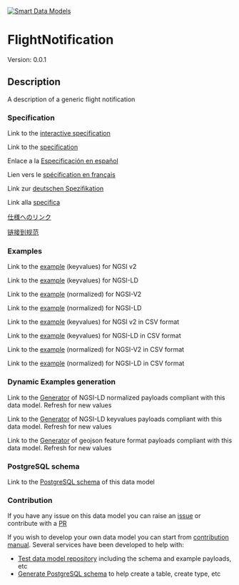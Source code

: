 [![Smart Data Models](https://smartdatamodels.org/wp-content/uploads/2022/01/SmartDataModels_logo.png "Logo")](https://smartdatamodels.org)
# FlightNotification
Version: 0.0.1

## Description 

A description of a generic flight notification
### Specification

Link to the [interactive specification](https://swagger.lab.fiware.org/?url=https://smart-data-models.github.io/dataModel.Aeronautics/FlightNotification/swagger.yaml)

Link to the [specification](https://github.com/smart-data-models/dataModel.Aeronautics/blob/master/FlightNotification/doc/spec.md)

Enlace a la [Especificación en español](https://github.com/smart-data-models/dataModel.Aeronautics/blob/master/FlightNotification/doc/spec_ES.md)

Lien vers le [spécification en français](https://github.com/smart-data-models/dataModel.Aeronautics/blob/master/FlightNotification/doc/spec_FR.md)

Link zur [deutschen Spezifikation](https://github.com/smart-data-models/dataModel.Aeronautics/blob/master/FlightNotification/doc/spec_DE.md)

Link alla [specifica](https://github.com/smart-data-models/dataModel.Aeronautics/blob/master/FlightNotification/doc/spec_IT.md)

[仕様へのリンク](https://github.com/smart-data-models/dataModel.Aeronautics/blob/master/FlightNotification/doc/spec_JA.md)

[链接到规范](https://github.com/smart-data-models/dataModel.Aeronautics/blob/master/FlightNotification/doc/spec_ZH.md)
### Examples

Link to the [example](https://smart-data-models.github.io/dataModel.Aeronautics/FlightNotification/examples/example.json) (keyvalues) for NGSI v2

Link to the [example](https://smart-data-models.github.io/dataModel.Aeronautics/FlightNotification/examples/example.jsonld) (keyvalues) for NGSI-LD

Link to the [example](https://smart-data-models.github.io/dataModel.Aeronautics/FlightNotification/examples/example-normalized.json) (normalized) for NGSI-V2

Link to the [example](https://smart-data-models.github.io/dataModel.Aeronautics/FlightNotification/examples/example-normalized.jsonld) (normalized) for NGSI-LD

Link to the [example](https://github.com/smart-data-models/dataModel.Aeronautics/blob/master/FlightNotification/examples/example.json.csv) (keyvalues) for NGSI v2 in CSV format

Link to the [example](https://github.com/smart-data-models/dataModel.Aeronautics/blob/master/FlightNotification/examples/example.jsonld.csv) (keyvalues) for NGSI-LD in CSV format

Link to the [example](https://github.com/smart-data-models/dataModel.Aeronautics/blob/master/FlightNotification/examples/example-normalized.json.csv) (normalized) for NGSI-V2 in CSV format

Link to the [example](https://github.com/smart-data-models/dataModel.Aeronautics/blob/master/FlightNotification/examples/example-normalized.jsonld.csv) (normalized) for NGSI-LD in CSV format
### Dynamic Examples generation

Link to the [Generator](https://smartdatamodels.org/extra/ngsi-ld_generator.php?schemaUrl=https://raw.githubusercontent.com/smart-data-models/dataModel.Aeronautics/master/FlightNotification/schema.json&email=info@smartdatamodels.org) of NGSI-LD normalized payloads compliant with this data model. Refresh for new values

Link to the [Generator](https://smartdatamodels.org/extra/ngsi-ld_generator_keyvalues.php?schemaUrl=https://raw.githubusercontent.com/smart-data-models/dataModel.Aeronautics/master/FlightNotification/schema.json&email=info@smartdatamodels.org) of NGSI-LD keyvalues payloads compliant with this data model. Refresh for new values

Link to the [Generator](https://smartdatamodels.org/extra/geojson_features_generator.php?schemaUrl=https://raw.githubusercontent.com/smart-data-models/dataModel.Aeronautics/master/FlightNotification/schema.json&email=info@smartdatamodels.org) of geojson feature format payloads compliant with this data model. Refresh for new values
### PostgreSQL schema

Link to the [PostgreSQL schema](https://github.com/smart-data-models/dataModel.Aeronautics/blob/master/FlightNotification/schema.sql) of this data model
### Contribution

 If you have any issue on this data model you can raise an [issue](https://github.com/smart-data-models/dataModel.Aeronautics/issues)  or contribute with a [PR](https://github.com/smart-data-models/dataModel.Aeronautics/pulls)

 If you wish to develop your own data model you can start from [contribution manual](https://bit.ly/contribution_manual). Several services have been developed to help with: 
 - [Test data model repository](https://smartdatamodels.org/index.php/data-models-contribution-api/) including the schema and example payloads, etc
 - [Generate PostgreSQL schema](https://smartdatamodels.org/index.php/sql-service/) to help create a table, create type, etc